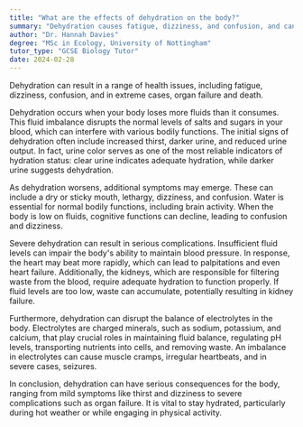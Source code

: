 ```yaml
---
title: "What are the effects of dehydration on the body?"
summary: "Dehydration causes fatigue, dizziness, and confusion, and can result in severe consequences like organ failure and death if not addressed."
author: "Dr. Hannah Davies"
degree: "MSc in Ecology, University of Nottingham"
tutor_type: "GCSE Biology Tutor"
date: 2024-02-28
---
```


Dehydration can result in a range of health issues, including fatigue, dizziness, confusion, and in extreme cases, organ failure and death.

Dehydration occurs when your body loses more fluids than it consumes. This fluid imbalance disrupts the normal levels of salts and sugars in your blood, which can interfere with various bodily functions. The initial signs of dehydration often include increased thirst, darker urine, and reduced urine output. In fact, urine color serves as one of the most reliable indicators of hydration status: clear urine indicates adequate hydration, while darker urine suggests dehydration.

As dehydration worsens, additional symptoms may emerge. These can include a dry or sticky mouth, lethargy, dizziness, and confusion. Water is essential for normal bodily functions, including brain activity. When the body is low on fluids, cognitive functions can decline, leading to confusion and dizziness.

Severe dehydration can result in serious complications. Insufficient fluid levels can impair the body's ability to maintain blood pressure. In response, the heart may beat more rapidly, which can lead to palpitations and even heart failure. Additionally, the kidneys, which are responsible for filtering waste from the blood, require adequate hydration to function properly. If fluid levels are too low, waste can accumulate, potentially resulting in kidney failure.

Furthermore, dehydration can disrupt the balance of electrolytes in the body. Electrolytes are charged minerals, such as sodium, potassium, and calcium, that play crucial roles in maintaining fluid balance, regulating pH levels, transporting nutrients into cells, and removing waste. An imbalance in electrolytes can cause muscle cramps, irregular heartbeats, and in severe cases, seizures.

In conclusion, dehydration can have serious consequences for the body, ranging from mild symptoms like thirst and dizziness to severe complications such as organ failure. It is vital to stay hydrated, particularly during hot weather or while engaging in physical activity.
    